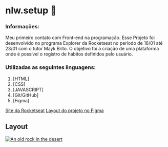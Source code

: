 # nlw.setup 🚀


### Informações:
Meu primeiro contato com Front-end na programação. Esse Projeto foi desenvolvido no programa Explorer da Rocketseat no período de 16/01 até 23/01 com o tutor Mayk Brito.
O objetivo foi a criação de uma plataforma onde é possível o registro de hábitos definidos pelo usuário.



### Utilizadas as seguintes linguagens:
<ol>
  <li>[HTML]</li>
  <li>[CSS]</li>
  <li>[JAVASCRIPT]</li>
  <li>[Git/GitHub]</li>
  <li>[Figma]</li>
</ol>


[Site da Rocketseat](https://www.rocketseat.com.br)
[Layout do projeto no Figma](https://www.figma.com/community/file/1195327109778210238)

## Layout 

[![An old rock in the desert](/assets/images/shiprock.jpg "Shiprock, New Mexico by Beau Rogers")](https://s3-alpha.figma.com/hub/file/2858967503/9890b922-e48c-4217-a394-2756f4245fce-cover.png)


